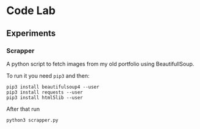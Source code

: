 # Code Lab

## Experiments

### Scrapper

A python script to fetch images from my old portfolio using BeautifullSoup.

To run it you need `pip3` and then:

```
pip3 install beautifulsoup4 --user
pip3 install requests --user
pip3 install html5lib --user
```

After that run

```
python3 scrapper.py
```